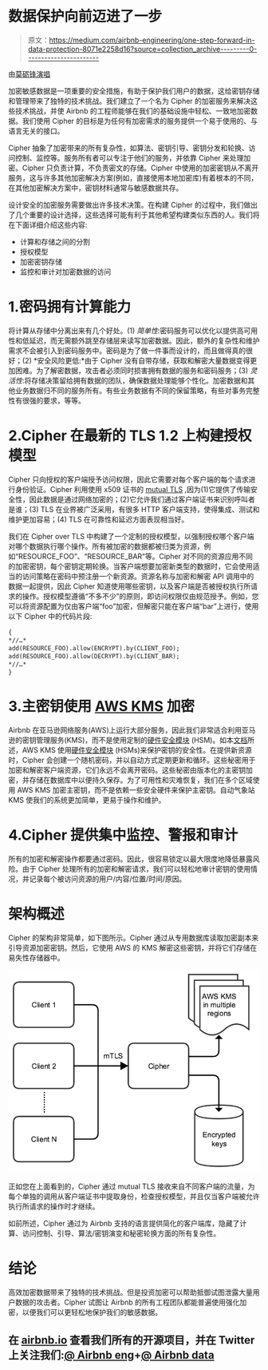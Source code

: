 # 数据保护向前迈进了一步

> 原文：<https://medium.com/airbnb-engineering/one-step-forward-in-data-protection-8071e2258d16?source=collection_archive---------0----------------------->

由[莫砺锋演唱](https://www.linkedin.com/in/lifengsang)

加密敏感数据是一项重要的安全措施，有助于保护我们用户的数据，这给密钥存储和管理带来了独特的技术挑战。我们建立了一个名为 Cipher 的加密服务来解决这些技术挑战，并使 Airbnb 的工程师能够在我们的基础设施中轻松、一致地加密数据。我们使用 Cipher 的目标是为任何有加密需求的服务提供一个易于使用的、与语言无关的接口。

Cipher 抽象了加密带来的所有复杂性，如算法、密钥引导、密钥分发和轮换、访问控制、监控等。服务所有者可以专注于他们的服务，并依靠 Cipher 来处理加密。Cipher 只负责计算，不负责密文的存储。Cipher 中使用的加密密钥从不离开服务，这与许多其他加密解决方案(例如，直接使用本地加密库)有着根本的不同，在其他加密解决方案中，密钥材料通常与敏感数据共存。

设计安全的加密服务需要做出许多技术决策。在构建 Cipher 的过程中，我们做出了几个重要的设计选择，这些选择可能有利于其他希望构建类似东西的人。我们将在下面详细介绍这些内容:

*   计算和存储之间的分割
*   授权模型
*   加密密钥存储
*   监控和审计对加密数据的访问

# 1.密码拥有计算能力

将计算从存储中分离出来有几个好处。(1) *简单性*:密码服务可以优化以提供高可用性和低延迟，而无需额外跳至存储层来读写加密数据。因此，额外的复杂性和维护需求不会被引入到密码服务中。密码是为了做一件事而设计的，而且做得真的很好；(2) *安全风险更低:*由于 Cipher 没有自带存储，获取和解密大量数据变得更加困难。为了解密数据，攻击者必须同时损害拥有数据的服务和密码服务；(3) *灵活性*:将存储决策留给拥有数据的团队，确保数据处理能够个性化。加密数据和其他业务数据归不同的服务所有。有些业务数据有不同的保留策略，有些对事务完整性有很强的要求，等等。

# 2.Cipher 在最新的 TLS 1.2 上构建授权模型

Cipher 只向授权的客户端授予访问权限，因此它需要对每个客户端的每个请求进行身份验证。Cipher 利用使用 x509 证书的 [mutual TLS](https://en.wikipedia.org/wiki/Mutual_authentication) ,因为(1)它提供了传输安全性，因此数据是通过网络加密的；(2)它允许我们通过客户端证书来识别呼叫者是谁；(3) TLS 在业界被广泛采用，有很多 HTTP 客户端支持，使得集成、测试和维护更加容易；(4) TLS 在可靠性和延迟方面表现相当好。

我们在 Cipher over TLS 中构建了一个定制的授权模型，以强制授权哪个客户端对哪个数据执行哪个操作。所有被加密的数据都被归类为资源，例如“RESOURCE_FOO”、“RESOURCE_BAR”等。Cipher 对不同的资源应用不同的加密密钥，每个密钥定期轮换。当客户端想要加密新类型的数据时，它会使用适当的访问策略在密码中预注册一个新资源。资源名称与加密和解密 API 调用中的数据一起提供，因此 Cipher 知道使用哪些密钥，以及客户端是否被授权执行所请求的操作。授权模型遵循“不多不少”的原则，即访问权限仅由规范授予。例如，您可以将资源配置为仅由客户端“foo”加密，但解密只能在客户端“bar”上进行，使用以下 Cipher 中的代码片段:

```
{
*//…*
add(RESOURCE_FOO).allow(ENCRYPT).by(CLIENT_FOO);
add(RESOURCE_FOO).allow(DECRYPT).by(CLIENT_BAR);
*//…*
}
```

# 3.主密钥使用 [AWS KMS](https://aws.amazon.com/kms/) 加密

Airbnb 在亚马逊网络服务(AWS)上运行大部分服务，因此我们非常适合利用亚马逊的密钥管理服务(KMS)，而不是使用定制的[硬件安全模块](https://en.wikipedia.org/wiki/Hardware_security_module) (HSM)。如本[文档](https://aws.amazon.com/kms/)所述，AWS KMS 使用[硬件安全模块](https://en.wikipedia.org/wiki/Hardware_security_module) (HSMs)来保护密钥的安全性。在提供新资源时，Cipher 会创建一个随机密码，并以自动方式定期更新和循环。这些秘密用于加密和解密客户端资源，它们永远不会离开密码。这些秘密由版本化的主密钥加密，并存储在数据库中以便持久保存。为了可用性和灾难恢复，我们在多个区域使用 AWS KMS 加密主密钥，而不是依赖一些安全硬件来保护主密钥。自动气象站 KMS 使我们的系统更加简单，更易于操作和维护。

# 4.Cipher 提供集中监控、警报和审计

所有的加密和解密操作都要通过密码。因此，很容易锁定以最大限度地降低暴露风险。由于 Cipher 处理所有的加密和解密请求，我们可以轻松地审计密钥的使用情况，并记录每个被访问资源的用户/内容/位置/时间/原因。

# 架构概述

Cipher 的架构非常简单，如下图所示。Cipher 通过从专用数据库读取加密副本来引导资源加密密钥。然后，它使用 AWS 的 KMS 解密这些密钥，并将它们存储在易失性存储器中。

![](img/71414f5045a2dcf4289bd5c45f119e9f.png)

正如您在上面看到的，Cipher 通过 mutual TLS 接收来自不同客户端的流量，为每个单独的调用从客户端证书中提取身份，检查授权模型，并且仅当客户端被允许执行所请求的操作时才继续。

如前所述，Cipher 通过为 Airbnb 支持的语言提供简化的客户端库，隐藏了计算、访问控制、引导、算法/密钥演变和秘密轮换方面的所有复杂性。

# 结论

高效加密数据带来了独特的技术挑战。但是投资加密可以帮助抵御试图泄露大量用户数据的攻击者。Cipher 试图让 Airbnb 的所有工程团队都能普遍使用强化加密，以便我们可以更轻松地保护我们的敏感数据。

## 在 [airbnb.io](http://airbnb.io) 查看我们所有的开源项目，并在 Twitter 上关注我们:[@ Airbnb eng](https://twitter.com/AirbnbEng)+[@ Airbnb data](https://twitter.com/AirbnbData)